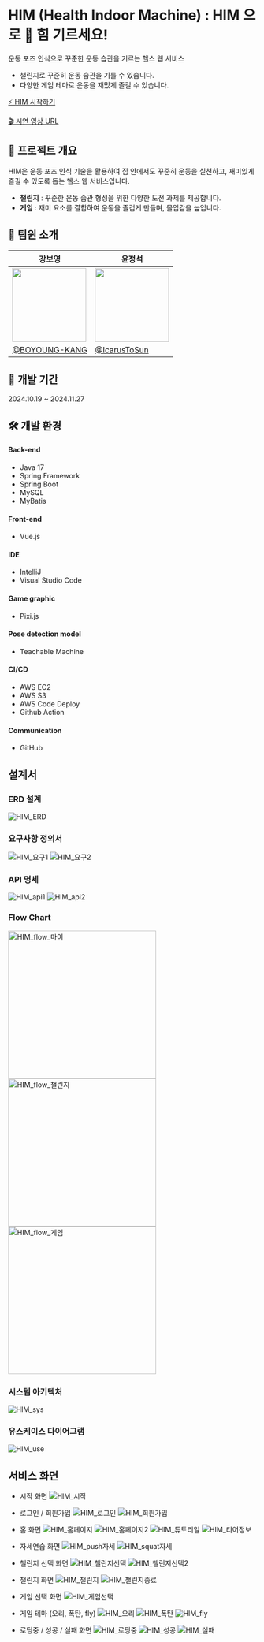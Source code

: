 # HIM (Health Indoor Machine) : HIM 으로 💪 힘 기르세요!
운동 포즈 인식으로 꾸준한 운동 습관을 기르는 헬스 웹 서비스
- 챌린지로 꾸준히 운동 습관을 기를 수 있습니다.
- 다양한 게임 테마로 운동을 재밌게 즐길 수 있습니다.

[⚡ HIM 시작하기](http://him-frontend-build.s3-website.ap-northeast-2.amazonaws.com/)

[🎬  시연 영상 URL](https://1drv.ms/v/s!Aq28gsbN9UsSjpZ-rQTwueVxM0vJaA?e=xHKsDD)
## 📜 프로젝트 개요
HIM은 운동 포즈 인식 기술을 활용하여 집 안에서도 꾸준히 운동을 실천하고, 재미있게 즐길 수 있도록 돕는 헬스 웹 서비스입니다.
- **챌린지** : 꾸준한 운동 습관 형성을 위한 다양한 도전 과제를 제공합니다.
- **게임** : 재미 요소를 결합하여 운동을 즐겁게 만들며, 몰입감을 높입니다.
## 🙋 팀원 소개
| 강보영                                                                                                                            | 윤정석                                            |
|--------------------------------------------------------------------------------------------------------------------------------|------------------------------------------------|
| <img src='https://avatars.githubusercontent.com/u/102157897?s=400&u=46e631a914c83f2907e95766ba8abe3bca72e699&v=4' width='150'> | <img src='https://avatars.githubusercontent.com/u/108466918?v=4' width='150'/>                               |
| [@BOYOUNG-KANG](https://github.com/BOYOUNG-KANG)                                                                                     | [@IcarusToSun](https://github.com/IcarusToSun) |

## 📅 개발 기간
2024.10.19 ~ 2024.11.27
## 🛠️ 개발 환경
#### Back-end
- Java 17
- Spring Framework
- Spring Boot
- MySQL
- MyBatis
#### Front-end
- Vue.js
#### IDE
- IntelliJ
- Visual Studio Code
#### Game graphic
- Pixi.js
#### Pose detection model
- Teachable Machine
#### CI/CD
- AWS EC2
- AWS S3
- AWS Code Deploy
- Github Action
#### Communication
- GitHub

## 설계서
### ERD 설계
![HIM_ERD](https://github.com/user-attachments/assets/0dae70bf-709a-4abd-a357-eab2ecbc1964)

### 요구사항 정의서
![HIM_요구1](https://github.com/user-attachments/assets/a5db294e-9b9c-4600-8b9e-e3f5ad364122)
![HIM_요구2](https://github.com/user-attachments/assets/3b7fbc11-e5b4-4eec-ae9e-c1f651e19754)

### API 명세
![HIM_api1](https://github.com/user-attachments/assets/c82c82bf-b732-4b87-8172-2b5f265b3036)
![HIM_api2](https://github.com/user-attachments/assets/c93964aa-9751-4c67-91bd-8122f745e737)

### Flow Chart
<img src="https://github.com/user-attachments/assets/a1da8db5-f9dc-4b8d-9a7b-0e2d49113b31" alt="HIM_flow_마이" width="300">
<img src="https://github.com/user-attachments/assets/6e004f44-a0f2-4c68-a624-f736856a3431" alt="HIM_flow_챌린지" width="300">
<img src="https://github.com/user-attachments/assets/f3dd2cf6-1210-4e2e-bfc9-378393cbb1f0" alt="HIM_flow_게임" width="300">

### 시스템 아키텍처
![HIM_sys](https://github.com/user-attachments/assets/63a83b1a-d87d-4192-8d6c-59b6fbca5b92)

### 유스케이스 다이어그램
![HIM_use](https://github.com/user-attachments/assets/53567c2a-aa84-4695-b516-25c4a201fb33)

## 서비스 화면
- 시작 화면
  ![HIM_시작](https://github.com/user-attachments/assets/397cdb3b-a259-4ce7-9303-b69e6e252214)
- 로그인 / 회원가입
  ![HIM_로그인](https://github.com/user-attachments/assets/7390366b-19ba-4242-b87e-c57b7cf93781)
  ![HIM_회원가입](https://github.com/user-attachments/assets/d5cf1359-cbe5-4e20-9e56-f5013c1f44e0)
- 홈 화면
  ![HIM_홈페이지](https://github.com/user-attachments/assets/7f5882c1-15bf-4adf-ba01-1175bd31b241)
  ![HIM_홈페이지2](https://github.com/user-attachments/assets/4d23a032-fd67-40d1-9325-f8a988beb96f)
  ![HIM_튜토리얼](https://github.com/user-attachments/assets/62def541-3bca-424a-8cf9-612cc54dac6d)
  ![HIM_티어정보](https://github.com/user-attachments/assets/a389e291-f68b-4b19-802b-158188366a08)
- 자세연습 화면
  ![HIM_push자세](https://github.com/user-attachments/assets/23f182f1-e20c-429b-bcc6-18ba2c4b474d)
  ![HIM_squat자세](https://github.com/user-attachments/assets/e6dd7b31-b691-4bf5-acea-7c5178354523)
- 챌린지 선택 화면
  ![HIM_챌린지선택](https://github.com/user-attachments/assets/d6fe37cb-b4ae-402e-b806-35f37665123a)
  ![HIM_챌린지선택2](https://github.com/user-attachments/assets/a86d64ee-669d-4c80-a7e2-81b6c8e7887e)
- 챌린지 화면
  ![HIM_챌린지](https://github.com/user-attachments/assets/66d37e38-51b9-47a8-a95a-78cb1f82b7dd)
  ![HIM_챌린지종료](https://github.com/user-attachments/assets/c24d83e5-0516-4560-b38c-4659fc5b1f0f)

- 게임 선택 화면
  ![HIM_게임선택](https://github.com/user-attachments/assets/609d763d-ad67-4bd3-b86b-9c4e0be67e81)

- 게임 테마 (오리, 폭탄, fly)
  ![HIM_오리](https://github.com/user-attachments/assets/b8ca77ef-941a-4293-ad70-3f4d35487ad1)
  ![HIM_폭탄](https://github.com/user-attachments/assets/3d879342-35f0-4321-ba72-998bb685aad8)
  ![HIM_fly](https://github.com/user-attachments/assets/1aaa6580-0b0f-484f-96d5-b9a143a03883)

- 로딩중 / 성공 / 실패 화면
  ![HIM_로딩중](https://github.com/user-attachments/assets/ddb05e29-4cf5-45ec-b08c-21d9aadda559)
  ![HIM_성공](https://github.com/user-attachments/assets/133b247c-df59-4c42-bb34-a327a4cc106b)
  ![HIM_실패](https://github.com/user-attachments/assets/4b60c0c7-3ef2-4538-8f94-01eca9a7ce1e)
